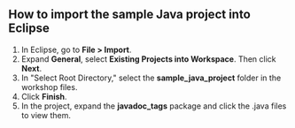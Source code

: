 ## How to import the sample Java project into Eclipse

1. In Eclipse, go to **File > Import**.
2. Expand **General**, select **Existing Projects into Workspace**. Then click **Next**.
3. In "Select Root Directory," select the **sample_java_project** folder in the workshop files.
4. Click **Finish**.
5. In the project, expand the **javadoc_tags** package and click the .java files to view them.
